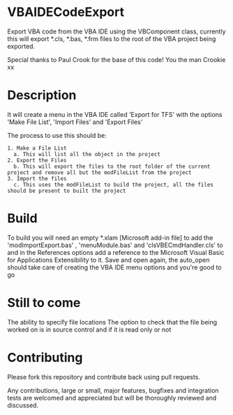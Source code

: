 # VBAIDECodeExport
Export VBA code from the VBA IDE using the VBComponent class, currently this will export *.cls, *.bas, *.frm files to the root of the VBA project being exported.

Special thanks to Paul Crook for the base of this code! You the man Crookie xx

# Description
It will create a menu in the VBA IDE called 'Export for TFS' with the options 'Make File List', 'Import Files' and 'Export Files'

The process to use this should be:

    1. Make a File List
      a. This will list all the object in the project
    2. Export the Files
      b. This will export the files to the root folder of the current project and remove all but the modFileList from the project
    3. Import the files
      c. This uses the modFileList to build the project, all the files should be present to built the project

# Build
To build you will need an empty *.xlam [Microsoft add-in file] to add the 'modImportExport.bas' , 'menuModule.bas' and 'clsVBECmdHandler.cls' to and in the References options add a reference to the Microsoft Visual Basic for Applications Extensibility to it. Save and open again, the auto_open should take care of creating the VBA IDE menu options and you're good to go

# Still to come
The ability to specify file locations
The option to check that the file being worked on is in source control and if it is read only or not


# Contributing

Please fork this repository and contribute back using pull requests.

Any contributions, large or small, major features, bugfixes and integration tests are welcomed and appreciated but will be thoroughly reviewed and discussed.